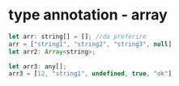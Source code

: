 # type annotation - array

```javascript
let arr: string[] = []; //da preferire
arr = ["string1", "string2", "string3", null]
let arr2: Array<string>;

let arr3: any[];
arr3 = [12, "string1", undefined, true, "ok"]
```